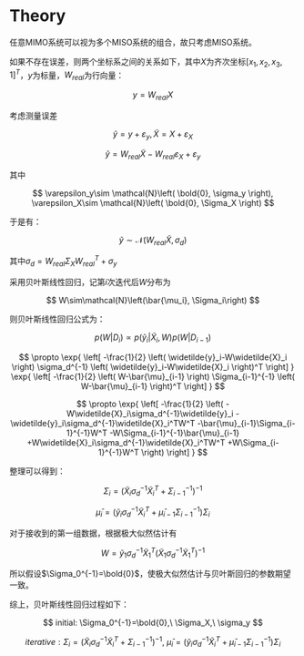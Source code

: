 # Theory

任意MIMO系统可以视为多个MISO系统的组合，故只考虑MISO系统。

如果不存在误差，则两个坐标系之间的关系如下，其中$X$为齐次坐标$\left[x_1, x_2, x_3, 1\right]^T$，$y$为标量，$W_{real}$为行向量：

$$ y=W_{real}X $$

考虑测量误差

$$ \widetilde{y}=
    y+\varepsilon_y,
    \widetilde{X}=
    X+\varepsilon_X
$$

$$ \widetilde{y}=
    W_{real}\widetilde{X}
    -W_{real}\varepsilon_X
    +\varepsilon_y
$$

其中

$$ \varepsilon_y\sim
    \mathcal{N}\left(
        \bold{0}, \sigma_y
    \right),
    \varepsilon_X\sim
    \mathcal{N}\left(
        \bold{0}, \Sigma_X
    \right)
$$

于是有：

$$ \widetilde{y}\sim
    \mathcal{N}\left(
        W_{real}\widetilde{X}, \sigma_d
    \right)
$$

其中$\sigma_d=W_{real}\Sigma_XW_{real}^T+\sigma_y$

采用贝叶斯线性回归，记第$i$次迭代后$W$分布为

$$ W\sim\mathcal{N}\left(\bar{\mu_i}, \Sigma_i\right) $$

则贝叶斯线性回归公式为：

$$ p\left(
        W|D_i
    \right)
    \propto
    p\left(
        \widetilde{y}_i\vert\widetilde{X}_i, W
    \right)
    p\left(
        W|D_{i-1}
    \right)
$$

$$ \propto
    \exp{
        \left[
            -\frac{1}{2}
            \left(
                \widetilde{y}_i-W\widetilde{X}_i
            \right)
            \sigma_d^{-1}
            \left(
                \widetilde{y}_i-W\widetilde{X}_i
            \right)^T
        \right]
    }
    \exp{
        \left[
            -\frac{1}{2}
            \left(
                W-\bar{\mu}_{i-1}
            \right)
            \Sigma_{i-1}^{-1}
            \left(
                W-\bar{\mu}_{i-1}
            \right)^T
        \right]
    }
$$

$$ \propto
    \exp{
        \left[
            -\frac{1}{2}
            \left(
                -W\widetilde{X}_i\sigma_d^{-1}\widetilde{y}_i
                -\widetilde{y}_i\sigma_d^{-1}\widetilde{X}_i^TW^T
                -\bar{\mu}_{i-1}\Sigma_{i-1}^{-1}W^T
                -W\Sigma_{i-1}^{-1}\bar{\mu}_{i-1}
                +W\widetilde{X}_i\sigma_d^{-1}\widetilde{X}_i^TW^T
                +W\Sigma_{i-1}^{-1}W^T
            \right)
        \right]
    }
$$

整理可以得到：

$$ \Sigma_i=
    \left(
        \widetilde{X}_i\sigma_d^{-1}\widetilde{X}_i^T
        +\Sigma_{i-1}^{-1}
    \right)^{-1}
$$

$$ \bar{\mu}_i=
    \left(
        \widetilde{y}_i\sigma_d^{-1}\widetilde{X}_i^T
        +\bar{\mu}_{i-1}\Sigma_{i-1}^{-1}
    \right)
    \Sigma_i
$$

对于接收到的第一组数据，根据极大似然估计有

$$ W=
    \widetilde{y}_1\sigma_d^{-1}\widetilde{X}_1^T
    \left(
        \widetilde{X}_1\sigma_d^{-1}\widetilde{X}_1^T
    \right)^{-1}
$$

所以假设$\Sigma_0^{-1}=\bold{0}$，使极大似然估计与贝叶斯回归的参数期望一致。

综上，贝叶斯线性回归过程如下：

$$ initial: \Sigma_0^{-1}=\bold{0},\ \Sigma_X,\ \sigma_y $$

$$ iterative:
    \Sigma_i=
    \left(
        \widetilde{X}_i\sigma_d^{-1}\widetilde{X}_i^T
        +\Sigma_{i-1}^{-1}
    \right)^{-1},\
    \bar{\mu}_i=
    \left(
        \widetilde{y}_i\sigma_d^{-1}\widetilde{X}_i^T
        +\bar{\mu}_{i-1}\Sigma_{i-1}^{-1}
    \right)
    \Sigma_i
$$